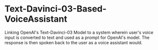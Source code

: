 # Text-Davinci-03-Based-VoiceAssistant
Linking OpenAI's Text-Davinci-03 Model to a system wherein user's voice input is converted to text and used as a prompt for OpenAI's model. The response is then spoken back to the user as a voice assistant would. 
